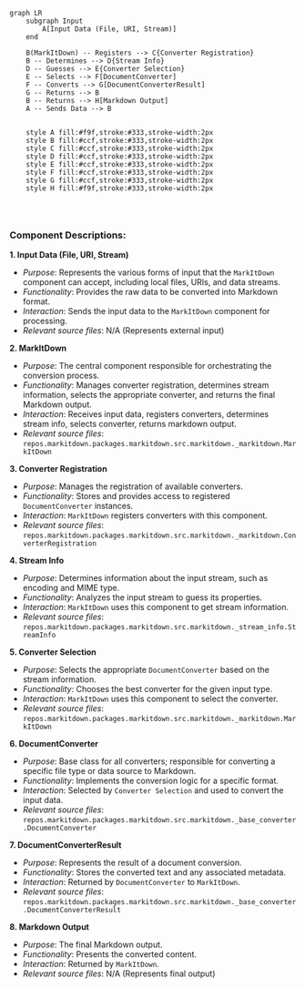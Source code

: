 ```mermaid
graph LR
    subgraph Input
        A[Input Data (File, URI, Stream)]
    end

    B(MarkItDown) -- Registers --> C{Converter Registration}
    B -- Determines --> D{Stream Info}
    D -- Guesses --> E{Converter Selection}
    E -- Selects --> F[DocumentConverter]
    F -- Converts --> G[DocumentConverterResult]
    G -- Returns --> B
    B -- Returns --> H[Markdown Output]
    A -- Sends Data --> B


    style A fill:#f9f,stroke:#333,stroke-width:2px
    style B fill:#ccf,stroke:#333,stroke-width:2px
    style C fill:#ccf,stroke:#333,stroke-width:2px
    style D fill:#ccf,stroke:#333,stroke-width:2px
    style E fill:#ccf,stroke:#333,stroke-width:2px
    style F fill:#ccf,stroke:#333,stroke-width:2px
    style G fill:#ccf,stroke:#333,stroke-width:2px
    style H fill:#f9f,stroke:#333,stroke-width:2px




```

### Component Descriptions:

**1. Input Data (File, URI, Stream)**
   - *Purpose*: Represents the various forms of input that the `MarkItDown` component can accept, including local files, URIs, and data streams.
   - *Functionality*: Provides the raw data to be converted into Markdown format.
   - *Interaction*: Sends the input data to the `MarkItDown` component for processing.
   - *Relevant source files*: N/A (Represents external input)

**2. MarkItDown**
   - *Purpose*: The central component responsible for orchestrating the conversion process.
   - *Functionality*: Manages converter registration, determines stream information, selects the appropriate converter, and returns the final Markdown output.
   - *Interaction*: Receives input data, registers converters, determines stream info, selects converter, returns markdown output.
   - *Relevant source files*: `repos.markitdown.packages.markitdown.src.markitdown._markitdown.MarkItDown`

**3. Converter Registration**
   - *Purpose*: Manages the registration of available converters.
   - *Functionality*: Stores and provides access to registered `DocumentConverter` instances.
   - *Interaction*: `MarkItDown` registers converters with this component.
   - *Relevant source files*: `repos.markitdown.packages.markitdown.src.markitdown._markitdown.ConverterRegistration`

**4. Stream Info**
   - *Purpose*: Determines information about the input stream, such as encoding and MIME type.
   - *Functionality*: Analyzes the input stream to guess its properties.
   - *Interaction*: `MarkItDown` uses this component to get stream information.
   - *Relevant source files*: `repos.markitdown.packages.markitdown.src.markitdown._stream_info.StreamInfo`

**5. Converter Selection**
   - *Purpose*: Selects the appropriate `DocumentConverter` based on the stream information.
   - *Functionality*: Chooses the best converter for the given input type.
   - *Interaction*: `MarkItDown` uses this component to select the converter.
   - *Relevant source files*: `repos.markitdown.packages.markitdown.src.markitdown._markitdown.MarkItDown`

**6. DocumentConverter**
   - *Purpose*: Base class for all converters; responsible for converting a specific file type or data source to Markdown.
   - *Functionality*: Implements the conversion logic for a specific format.
   - *Interaction*: Selected by `Converter Selection` and used to convert the input data.
   - *Relevant source files*: `repos.markitdown.packages.markitdown.src.markitdown._base_converter.DocumentConverter`

**7. DocumentConverterResult**
   - *Purpose*: Represents the result of a document conversion.
   - *Functionality*: Stores the converted text and any associated metadata.
   - *Interaction*: Returned by `DocumentConverter` to `MarkItDown`.
   - *Relevant source files*: `repos.markitdown.packages.markitdown.src.markitdown._base_converter.DocumentConverterResult`

**8. Markdown Output**
   - *Purpose*: The final Markdown output.
   - *Functionality*: Presents the converted content.
   - *Interaction*: Returned by `MarkItDown`.
   - *Relevant source files*: N/A (Represents final output)
